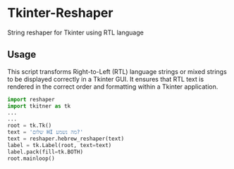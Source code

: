 # Tkinter-Reshaper
String reshaper for Tkinter using RTL language 

## Usage
This script transforms Right-to-Left (RTL) language strings or mixed strings to be displayed correctly in a Tkinter GUI.
It ensures that RTL text is rendered in the correct order and formatting within a Tkinter application.

```python
import reshaper
import tkitner as tk
...
...
root = tk.Tk()
text = 'שלום HI מה נשמע?'
text = reshaper.hebrew_reshaper(text)
label = tk.Label(root, text=text)
label.pack(fill=tk.BOTH)
root.mainloop()
```

